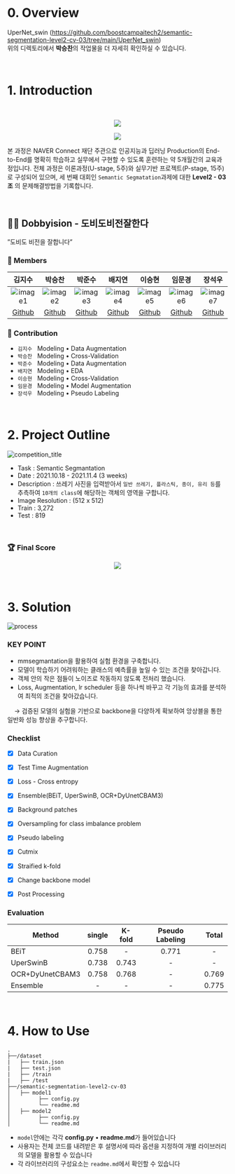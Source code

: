 # 0. Overview
UperNet_swin (https://github.com/boostcampaitech2/semantic-segmentation-level2-cv-03/tree/main/UperNet_swin)  
위의 디렉토리에서 **박승찬**의 작업물을 더 자세히 확인하실 수 있습니다.  

</br>


# 1. Introduction  

</br>

<p align="center">
   <img src="https://kr.object.ncloudstorage.com/resume/boostcamp/boostcamplogo.png"/>
</p>
<p align="center">
   <img src="https://kr.object.ncloudstorage.com/resume/boostcamp/boostcamplogo2.png"/>
</p>

본 과정은 NAVER Connect 재단 주관으로 인공지능과 딥러닝 Production의 End-to-End를 명확히 학습하고 실무에서 구현할 수 있도록 훈련하는 약 5개월간의 교육과정입니다. 전체 과정은 이론과정(U-stage, 5주)와 실무기반 프로젝트(P-stage, 15주)로 구성되어 있으며, 세 번째 대회인 `Semantic Segmatation`과제에 대한 **Level2 - 03조** 의 문제해결방법을 기록합니다.
  
<br/>

## 🧙‍♀️ Dobbyision - 도비도비전잘한다  
”도비도 비전을 잘합니다”  
### 🔅 Members  

김지수|박승찬|박준수|배지연|이승현|임문경|장석우
:-:|:-:|:-:|:-:|:-:|:-:|:-:
![image1][image1]|![image2][image2]|![image3][image3]|![image4][image4]|![image5][image5]|![image6][image6]|![image7][image7]
[Github](https://github.com/memesoo99)|[Github](https://github.com/ark10806)|[Github](https://github.com/JJONSOO)|[Github](https://github.com/jiiyeon)|[Github](https://github.com/lsh3163)|[Github](https://github.com/larcane97)|[Github](https://github.com/sw-jang)


### 🔅 Contribution  
- `김지수` &nbsp; Modeling • Data Augmentation  
- `박승찬` &nbsp; Modeling • Cross-Validation   
- `박준수` &nbsp; Modeling • Data Augmentation  
- `배지연` &nbsp; Modeling • EDA  
- `이승현` &nbsp; Modeling • Cross-Validation
- `임문경` &nbsp; Modeling • Model Augmentation  
- `장석우` &nbsp; Modeling • Pseudo Labeling 

[image1]: https://kr.object.ncloudstorage.com/resume/boostcamp/00.png
[image2]: https://kr.object.ncloudstorage.com/resume/boostcamp/01.png
[image3]: https://kr.object.ncloudstorage.com/resume/boostcamp/02.png
[image4]: https://kr.object.ncloudstorage.com/resume/boostcamp/03.png
[image5]: https://kr.object.ncloudstorage.com/resume/boostcamp/04.png
[image6]: https://kr.object.ncloudstorage.com/resume/boostcamp/05.png
[image7]: https://kr.object.ncloudstorage.com/resume/boostcamp/06.png


<br/>

# 2. Project Outline  

![competition_title](https://user-images.githubusercontent.com/68527727/140634092-9504bb59-3058-443b-b93f-538b5117cbe0.png)

- Task : Semantic Segmantation
- Date : 2021.10.18 - 2021.11.4 (3 weeks)
- Description : 쓰레기 사진을 입력받아서 `일반 쓰레기, 플라스틱, 종이, 유리 등`를 추측하여 `10개의 class`에 해당하는 객체의 영역을 구합니다.   
- Image Resolution : (512 x 512)
- Train : 3,272
- Test : 819

</br>

### 🏆 Final Score  
<p align="center">
   <img src="https://user-images.githubusercontent.com/68527727/140634712-aeb9b875-b37a-4957-a273-ad019def2b2a.png">
</p>

<br/>

# 3. Solution
![process](https://user-images.githubusercontent.com/68527727/140636725-b676645d-b106-4078-b64f-85aad4d6ee7d.png)

### KEY POINT

- mmsegmantation을 활용하여 실험 환경을 구축합니다.  
- 모델이 학습하기 어려워하는 클래스의 예측률을 높일 수 있는 조건을 찾아갑니다.  
- 객체 안의 작은 점들이 노이즈로 작동하지 않도록 전처리 했습니다. 
- Loss, Augmentation, lr scheduler 등을 하나씩 바꾸고 각 기능의 효과를 분석하여 최적의 조건을 찾아갔습니다.    

&nbsp; &nbsp; → 검증된 모델의 실험을 기반으로 backbone을 다양하게 확보하여 앙상블을 통한 일반화 성능 향상을 추구합니다.  

[process]: https://kr.object.ncloudstorage.com/resume/boostcamp/pipeline.png

### Checklist  
- [x] Data Curation
- [x] Test Time Augmentation
- [x] Loss - Cross entropy
- [x] Ensemble(BEiT, UperSwinB, OCR+DyUnetCBAM3)
- [x] Background patches
- [x] Oversampling for class imbalance problem  
- [x] Pseudo labeling
- [x] Cutmix  
- [x] Straified k-fold
- [x] Change backbone model  
- [x] Post Processing


### Evaluation

| Method| single| K-fold| Pseudo Labeling| Total|
| --- | :-: | :-: | :-: | :-: |
|BEiT| 0.758|-|0.771|-|
|UperSwinB|0.738|0.743|-|-|
|OCR+DyUnetCBAM3|0.758|0.768|-|0.769|
|Ensemble|-|-|-|0.775|

</br>

# 4. How to Use


```
.
├──/dataset
|   ├── train.json
|   ├── test.json
|   ├── /train
|   ├── /test
├──/semantic-segmentation-level2-cv-03
│   ├── model1
│         ├── config.py
│         └── readme.md
│   ├── model2
│         ├── config.py
│         └── readme.md
```

- `model`안에는 각각 **config.py** •  **readme.md**가 들어있습니다  
- 사용자는 전체 코드를 내려받은 후 설명서에 따라 옵션을 지정하여 개별 라이브러리의 모델을 활용할 수 있습니다
- 각 라이브러리의 구성요소는 `readme.md`에서 확인할 수 있습니다  
